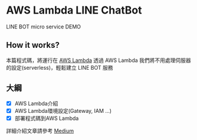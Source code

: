# AWS Lambda LINE ChatBot
LINE BOT micro service DEMO

## How it works?
本篇程式碼，將運行在 [AWS Lambda](https://aws.amazon.com/tw/lambda/features/)
透過 AWS Lambda 我們將不用處理伺服器的設定(serverless)，輕鬆建立 LINE BOT 服務

## 大綱
- [x] AWS Lambda介紹
- [x] AWS Lambda環境設定(Gateway, IAM ...)
- [x] 部署程式碼到AWS Lambda

詳細介紹文章請參考 [Medium](https://medium.com/@fkym08/aws-lambda-x-python-line-bot%E5%BE%AE%E6%9C%8D%E5%8B%99-i-aa4300fbcc2a)
